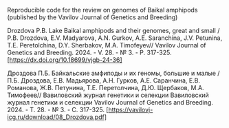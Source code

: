 Reproducible code for the review on genomes of Baikal amphipods (published by the Vavilov Journal of Genetics and Breeding)

Drozdova P.B. Lake Baikal amphipods and their genomes, great and small / P.B. Drozdova, E.V. Madyarova, A.N. Gurkov, A.E. Saranchina, J.V. Petunina, T.E. Peretolchina, D.Y. Sherbakov, M.A. Timofeyev// Vavilov Journal of Genetics and Breeding. 2024. - V. 28. - № 3. - P. 317-325. [https://dx.doi.org/10.18699/vjgb-24-36]

Дроздова П.Б. Байкальские амфиподы и их геномы, большие и малые / П.Б. Дроздова, Е.В. Мадьярова, А.Н. Гурков, А.Е. Саранчина, Е.В. Романова, Ж.В. Петунина, Т.Е. Перетолчина, Д.Ю. Щербаков, М.А. Тимофеев// Вавиловский журнал генетики и селекции Вавиловский журнал генетики и селекции Vavilov Journal of Genetics and Breeding. 2024. - Т. 28. - № 3. - С. 317-325. [https://vavilovj-icg.ru/download/08_Drozdova.pdf]
